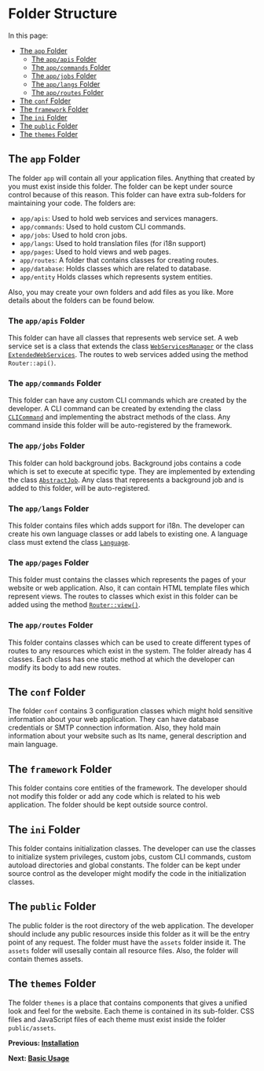 # Folder Structure
<meta name="description" content="Learn about the folders at which the framework uses to keep your code and the content of each folder.">

In this page:
* [The `app` Folder](#the-app-folder)
  * [The `app/apis` Folder](#the-appapis-folder)
  * [The `app/commands` Folder](#the-appcommands-folder)
  * [The `app/jobs` Folder](#the-appjobs-folder)
  * [The `app/langs` Folder ](#the-applangs-folder)
  * [The `app/routes` Folder](#the-approutes-folder)
* [The `conf` Folder](#the-conf-folder)
* [The `framework` Folder](#the-framework-folder)
* [The `ini` Folder](#the-ini-folder)
* [The `public` Folder](#the-public-folder)
* [The `themes` Folder](#the-themes-folder)

## The `app` Folder
The folder `app` will contain all your application files. Anything that created by you must exist inside this folder. The folder can be kept under source control because of this reason. This folder can have extra sub-folders for maintaining your code. The folders are:
* `app/apis`: Used to hold web services and services managers.
* `app/commands`: Used to hold custom CLI commands.
* `app/jobs`: Used to hold cron jobs.
* `app/langs`: Used to hold translation files (for i18n support)
* `app/pages`: Used to hold views and web pages.
* `app/routes`: A folder that contains classes for creating routes.
* `app/database`: Holds classes which are related to database.
* `app/entity` Holds classes which represents system entities.

Also, you may create your own folders and add files as you like. More details about the folders can be found below.

### The `app/apis` Folder

This folder can have all classes that represents web service set. A web service set is a class that extends the class <a href="https://webfiori.com/docs/webfiori/restEasy/WebServices">`WebServicesManager`</a> or the class <a href="https://webfiori.com/docs/webfiori/framework/ExtendedWebServicesManager">`ExtendedWebServices`</a>. The routes to web services added using the method `Router::api()`.

### The `app/commands` Folder

This folder can have any custom CLI commands which are created by the developer. A CLI command can be created by extending the class <a href="https://webfiori.com/docs/webfiori/framework/cli/CLICommand">`CLICommand`</a> and implementing the abstract methods of the class. Any command inside this folder will be auto-registered by the framework.

### The `app/jobs` Folder

This folder can hold background jobs. Background jobs contains a code which is set to execute at specific type. They are implemented by extending the class <a href="https://webfiori.com/docs/webfiori/framework/cron/AbstractJob">`AbstractJob`</a>. Any class that represents a background job and is added to this folder, will be auto-registered.

### The `app/langs` Folder 

This folder contains files which adds support for i18n. The developer can create his own language classes or add labels to existing one. A language class must extend the class <a href="https://webfiori.com/docs/webfiori/framework/langs/Language">`Language`</a>.

### The `app/pages` Folder

This folder must contains the classes which represents the pages of your website or web application. Also, it can contain HTML template files which represent views. The routes to classes which exist in this folder can be added using the method <a  href="https://webfiori.com/docs/webfiori/framework/router/Router#view">`Router::view()`</a>.

### The `app/routes` Folder

This folder contains classes which can be used to create different types of routes to any resources which exist in the system. The folder already has 4 classes. Each class has one static method at which the developer can modify its body to add new routes.

## The `conf` Folder

The folder `conf` contains 3 configuration classes which might hold sensitive information about your web application. They can have database credentials or SMTP connection information. Also, they hold main information about your website such as Its name, general description and main language.

## The `framework` Folder

This folder contains core entities of the framework. The developer should not modify this folder or add any code which is related to his web application. The folder should be kept outside source control.

## The `ini` Folder

This folder contains initialization classes. The developer can use the classes to initialize system privileges, custom jobs, custom CLI commands, custom autoload directories and global constants. The folder can be kept under source control as the developer might modify the code in the initialization classes.

## The `public` Folder

The public folder is the root directory of the web application. The developer should include any public resources inside this folder as it will be the entry point of any request. The folder must have the `assets` folder inside it. The `assets` folder will usesally contain all resource files. Also, the folder will contain themes assets.

## The `themes` Folder
The folder `themes` is a place that contains components that gives a unified look and feel for the website. Each theme is contained in its sub-folder. CSS files and JavaScript files of each theme must exist inside the folder `public/assets`.

**Previous: [Installation](learn/installation)**

**Next: [Basic Usage](learn/basic-usage)**
